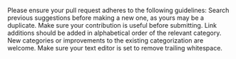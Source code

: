 Please ensure your pull request adheres to the following guidelines:
Search previous suggestions before making a new one, as yours may be a duplicate.
Make sure your contribution is useful before submitting.
Link additions should be added in alphabetical order of the relevant category.
New categories or improvements to the existing categorization are welcome.
Make sure your text editor is set to remove trailing whitespace.